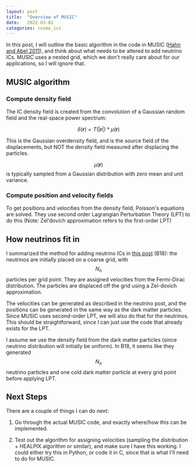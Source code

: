 ```yaml
---
layout: post
title:  "Overview of MUSIC"
date:   2022-03-02
categories: cosmo_ics
---
```


In this post, I will outline the basic algorithm in the code in MUSIC (<a href="https://ui.adsabs.harvard.edu/abs/2011MNRAS.415.2101H/abstract">Hahn and Abel 2011</a>), and think about what needs to be altered to add neutrino ICs. MUSIC uses a nested grid, which we don't really care about for our applications, so I will ignore that.

## MUSIC algorithm

### Compute density field

The IC density field is created from the convolution of a Gaussian random field and the real-space power spectrum:

$$\delta(\mathbf{r}) = T(|\mathbf{r}|) * \mu(\mathbf{r})$$

This is the Gaussian overdensity field, and is the source field of the displacements, but NOT the density field measured after displacing the particles.

$$\mu(\mathbf{r})$$ is typically sampled from a Gaussian distribution with zero mean and unit variance.


### Compute position and velocity fields

To get positions and velocities from the density field, Poisson's equations are solved. They use second order Lagrangian Perturbation Theory (LPT) to do this (Note: Zel'dovich approximation refers to the first-order LPT)


## How neutrinos fit in

I summarized the method for adding neutrino ICs in <a href="https://ndrakos.github.io/blog/iso_ics/Neutrino_IC_Method_Overview/">this post</a> (B18): the neutrinos are initially placed on a coarse grid, with $$N_n$$ particles per grid point. They are assigned velocities from the Fermi-Dirac distribution. The particles are displaced off the grid using a Zel-dovich approximation.

The velocities can be generated as described in the neutrino post, and the positions can be generated in the same way as the dark matter particles. Since MUSIC uses second-order LPT, we will also do that for the neutrinos. This should be straightforward, since I can just use the code that already exists for the LPT.

I assume we use the density field from the dark matter particles (since neutrino distribution will initially be uniform). In B18, it seems like they generated $$N_n$$ neutrino particles and one cold dark matter particle at every grid point before applying LPT.



## Next Steps

There are a couple of things I can do next:

1. Go through the actual MUSIC code, and exactly where/how this can be implemented.

2. Test out the algorithm for assigning velocities (sampling the distribution + HEALPIX algorithm or similar), and make sure I have this working. I could either try this in Python, or code it in C, since that is what I'll need to do for MUSIC.
